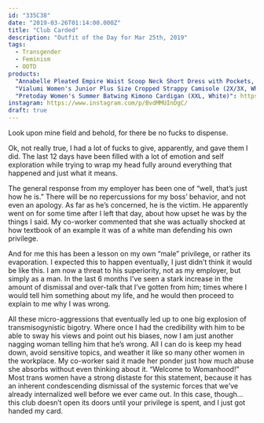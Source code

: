 ```yaml
---
id: "335C38"
date: "2019-03-26T01:14:00.000Z"
title: "Club Carded"
description: "Outfit of the Day for Mar 25th, 2019"
tags:
  - Transgender
  - Feminism
  - OOTD
products:
  "Annabelle Pleated Empire Waist Scoop Neck Short Dress with Pockets, Navy Blue 2X": https://www.amazon.com/exec/obidos/ASIN/B07CKM3ST4/curvyandtrans-20
  "Vialumi Women's Junior Plus Size Cropped Strappy Camisole (2X/3X, White)": https://www.amazon.com/exec/obidos/ASIN/B07GQ11R9P/curvyandtrans-20
  "Pretoday Women's Summer Batwing Kimono Cardigan (XXL, White)": https://www.amazon.com/exec/obidos/ASIN/B07DC96176/curvyandtrans-20
instagram: https://www.instagram.com/p/BvdMMUInDgC/
draft: true
---
```

Look upon mine field and behold, for there be no fucks to dispense.

Ok, not really true, I had a lot of fucks to give, apparently, and gave them I did. The last 12 days have been filled with a lot of emotion and self exploration while trying to wrap my head fully around everything that happened and just what it means.

The general response from my employer has been one of “well, that’s just how he is.” There will be no repercussions for my boss’ behavior, and not even an apology. As far as he’s concerned, he is the victim. He apparently went on for some time after I left that day, about how upset he was by the things I said. My co-worker commented that she was actually shocked at how textbook of an example it was of a white man defending his own privilege.

And for me this has been a lesson on my own “male” privilege, or rather its evaporation. I expected this to happen eventually, I just didn’t think it would be like this. I am now a threat to his superiority, not as my employer, but simply as a man. In the last 6 months I’ve seen a stark increase in the amount of dismissal and over-talk that I’ve gotten from him; times where I would tell him something about my life, and he would then proceed to explain to me why I was wrong.

All these micro-aggressions that eventually led up to one big explosion of transmisogynistic bigotry. Where once I had the credibility with him to be able to sway his views and point out his biases, now I am just another nagging woman telling him that he’s wrong. All I can do is keep my head down, avoid sensitive topics, and weather it like so many other women in the workplace. My co-worker said it made her ponder just how much abuse she absorbs without even thinking about it. “Welcome to Womanhood!” Most trans women have a strong distaste for this statement, because it has an inherent condescending dismissal of the systemic forces that we’ve already internalized well before we ever came out. In this case, though… this club doesn’t open its doors until your privilege is spent, and I just got handed my card.
